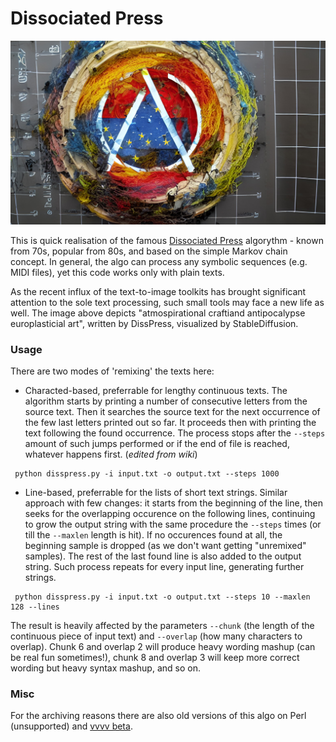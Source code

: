 # Dissociated Press

<p align='center'><img src='assets/atmospirational_craftiand_antipocalypse_europlasticial_art.jpg' /></p>

This is quick realisation of the famous [Dissociated Press](https://en.wikipedia.org/wiki/Dissociated_press) algorythm - known from 70s, popular from 80s, and based on the simple Markov chain concept. In general, the algo can process any symbolic sequences (e.g. MIDI files), yet this code works only with plain texts.  

As the recent influx of the text-to-image toolkits has brought significant attention to the sole text processing, such small tools may face a new life as well. The image above depicts "atmospirational craftiand antipocalypse europlasticial art", written by DissPress, visualized by StableDiffusion. 

### Usage

There are two modes of 'remixing' the texts here:  
* Characted-based, preferrable for lengthy continuous texts. The algorithm starts by printing a number of consecutive letters from the source text. Then it searches the source text for the next occurrence of the few last letters printed out so far. It proceeds then with printing the text following the found occurrence. The process stops after the `--steps` amount of such jumps performed or if the end of file is reached, whatever happens first. (*edited from wiki*) 
```
 python disspress.py -i input.txt -o output.txt --steps 1000 
```
* Line-based, preferrable for the lists of short text strings. Similar approach with few changes: it starts from the beginning of the line, then seeks for the overlapping occurence on the following lines, continuing to grow the output string with the same procedure the `--steps` times (or till the `--maxlen` length is hit). If no occurences found at all, the beginning sample is dropped (as we don't want getting "unremixed" samples). The rest of the last found line is also added to the output string. Such process repeats for every input line, generating further strings. 
```
 python disspress.py -i input.txt -o output.txt --steps 10 --maxlen 128 --lines
```

The result is heavily affected by the parameters `--chunk` (the length of the continuous piece of input text) and `--overlap` (how many characters to overlap). Chunk 6 and overlap 2 will produce heavy wording mashup (can be real fun sometimes!), chunk 8 and overlap 3 will keep more correct wording but heavy syntax mashup, and so on. 

### Misc

For the archiving reasons there are also old versions of this algo on Perl (unsupported) and [vvvv beta](https://vvvv.org/). 
